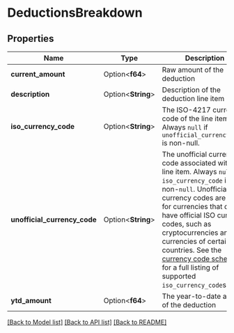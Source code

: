 # DeductionsBreakdown

## Properties

Name | Type | Description | Notes
------------ | ------------- | ------------- | -------------
**current_amount** | Option<**f64**> | Raw amount of the deduction | [optional]
**description** | Option<**String**> | Description of the deduction line item | [optional]
**iso_currency_code** | Option<**String**> | The ISO-4217 currency code of the line item. Always `null` if `unofficial_currency_code` is non-null. | [optional]
**unofficial_currency_code** | Option<**String**> | The unofficial currency code associated with the line item. Always `null` if `iso_currency_code` is non-`null`. Unofficial currency codes are used for currencies that do not have official ISO currency codes, such as cryptocurrencies and the currencies of certain countries.  See the [currency code schema](https://plaid.com/docs/api/accounts#currency-code-schema) for a full listing of supported `iso_currency_code`s. | [optional]
**ytd_amount** | Option<**f64**> | The year-to-date amount of the deduction | [optional]

[[Back to Model list]](../README.md#documentation-for-models) [[Back to API list]](../README.md#documentation-for-api-endpoints) [[Back to README]](../README.md)


